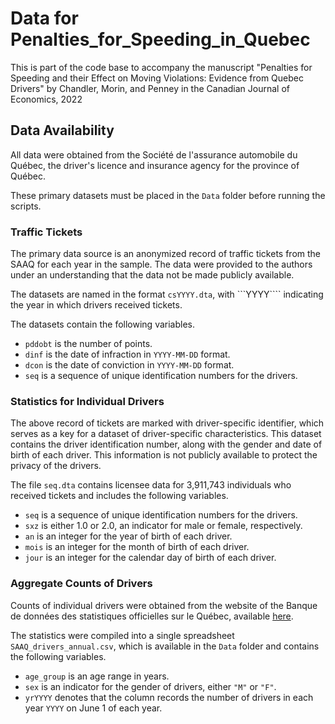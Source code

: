 # Data for Penalties_for_Speeding_in_Quebec

This is part of the code base to accompany the manuscript 
"Penalties for Speeding and their Effect on Moving Violations: 
Evidence from Quebec Drivers" 
by Chandler, Morin, and Penney in the Canadian Journal of Economics, 2022


## Data Availability

All data were obtained from the 
Société de l'assurance automobile du Québec, 
the driver's licence and insurance agency 
for the province of Québec. 

These primary datasets must be placed in the ```Data```
folder before running the scripts.


### Traffic Tickets

The primary data source is an anonymized record of traffic tickets from the SAAQ for each year in the sample. 
The data were provided to the authors under an understanding
that the data not be made publicly available. 

The datasets are named in the format ```csYYYY.dta```, 
with ```YYYY```` indicating the year in which drivers received tickets. 

The datasets contain the following variables.

- ```pddobt``` is the number of points.
- ```dinf``` is the date of infraction in ```YYYY-MM-DD``` format.
- ```dcon``` is the date of conviction in ```YYYY-MM-DD``` format.
- ```seq``` is a sequence of unique identification numbers for the drivers.


### Statistics for Individual Drivers

The above record of tickets are marked with
driver-specific identifier, which serves as a key for 
a dataset of driver-specific characteristics.
This dataset contains the driver identification number, 
along with the gender and date of birth of each driver.
This information is not publicly available
to protect the privacy of the drivers.


The file ```seq.dta``` contains licensee data 
for 3,911,743 individuals who received tickets
and includes the following variables.

- ```seq``` is a sequence of unique identification numbers for the drivers.
- ```sxz``` is either 1.0 or 2.0, an indicator for male or female, respectively.
- ```an``` is an integer for the year of birth of each driver.
- ```mois``` is an integer for the month of birth of each driver.
- ```jour``` is an integer for the calendar day of birth of each driver.


### Aggregate Counts of Drivers

Counts of individual drivers were obtained 
from the website of the Banque de données des statistiques officielles sur le Québec, available 
[here](https://bdso.gouv.qc.ca/pls/ken/ken213_afich_tabl.page_tabl?p_iden_tran=REPERRUNYAW46-44034787356%7C@%7Dzb&p_lang=2&p_m_o=SAAQ&p_id_ss_domn=718&p_id_raprt=3370#tri_pivot_1=500400000). 

The statistics were compiled into a single spreadsheet
```SAAQ_drivers_annual.csv```, 
which is available in the ```Data``` folder
and contains the following variables. 

- ```age_group``` is an age range in years.
- ```sex``` is an indicator for the gender of drivers, 
  either ```"M"``` or ```"F"```.
- ```yrYYYY``` denotes that the column records the number of drivers in each year ```YYYY``` on June 1 of each year.
